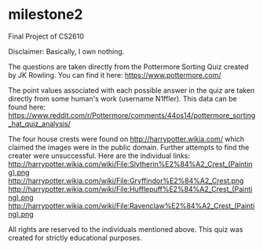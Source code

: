 # milestone2
Final Project of CS2610 

Disclaimer: Basically, I own nothing. 

The questions are taken directly from the Pottermore Sorting Quiz created by JK Rowling. You can find it here: https://www.pottermore.com/

The point values associated with each possible answer in the quiz are taken directly from some human's work (username N1ffler). 
This data can be found here: 
https://www.reddit.com/r/Pottermore/comments/44os14/pottermore_sorting_hat_quiz_analysis/ 

The four house crests were found on http://harrypotter.wikia.com/ which claimed the images were in the public domain. Further attempts to find the creater were unsuccessful. Here are the individual links:
http://harrypotter.wikia.com/wiki/File:Slytherin%E2%84%A2_Crest_(Painting).png
http://harrypotter.wikia.com/wiki/File:Gryffindor%E2%84%A2_Crest.png
http://harrypotter.wikia.com/wiki/File:Hufflepuff%E2%84%A2_Crest_(Painting).png
http://harrypotter.wikia.com/wiki/File:Ravenclaw%E2%84%A2_Crest_(Painting).png

All rights are reserved to the individuals mentioned above. This quiz was created for strictly educational purposes. 
